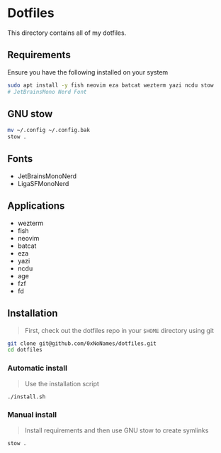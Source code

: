 # Dotfiles

This directory contains all of my dotfiles.

## Requirements

Ensure you have the following installed on your system

```bash
sudo apt install -y fish neovim eza batcat wezterm yazi ncdu stow
# JetBrainsMono Nerd Font
```

## GNU stow

```bash
mv ~/.config ~/.config.bak
stow .
```

## Fonts

- JetBrainsMonoNerd
- LigaSFMonoNerd

## Applications

- wezterm
- fish
- neovim
- batcat
- eza
- yazi
- ncdu
- age
- fzf
- fd

## Installation

> First, check out the dotfiles repo in your `$HOME` directory using git

```bash
git clone git@github.com/0xNoNames/dotfiles.git
cd dotfiles
```

### Automatic install

> Use the installation script

```bash
./install.sh
```

### Manual install

> Install requirements and then use GNU stow to create symlinks

```bash
stow .
```
